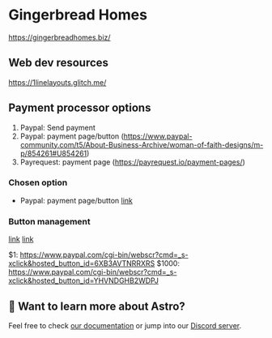 # Gingerbread Homes

https://gingerbreadhomes.biz/

## Web dev resources

https://1linelayouts.glitch.me/

## Payment processor options

1. Paypal: Send payment
1. Paypal: payment page/button (https://www.paypal-community.com/t5/About-Business-Archive/woman-of-faith-designs/m-p/854261#U854261)
1. Payrequest: payment page (https://payrequest.io/payment-pages/)

### Chosen option

- Paypal: payment page/button [link](https://www.paypal.com/buttons)

### Button management

[link](https://www.paypal.com/ca/cgi-bin/webscr?cmd=_button-management)
[link](https://www.paypal.com/buttons/)

$1: https://www.paypal.com/cgi-bin/webscr?cmd=_s-xclick&hosted_button_id=6XB3AVTNRRXRS
$1000: https://www.paypal.com/cgi-bin/webscr?cmd=_s-xclick&hosted_button_id=YHVNDGHB2WDPJ

## 👀 Want to learn more about Astro?

Feel free to check [our documentation](https://docs.astro.build) or jump into our [Discord server](https://astro.build/chat).
